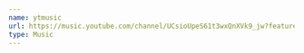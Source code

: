 ```yaml
---
name: ytmusic
url: https://music.youtube.com/channel/UCsioUpeS61t3wxQnXVk9_jw?feature=share
type: Music
---
```


